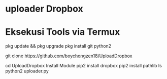 # uploader Dropbox

# Eksekusi Tools via Termux

pkg update && pkg upgrade
pkg install git python2 

git clone https://github.com/boychongzen18/UploadDropbox

cd UploadDropbox 
Install Module
pip2 install dropbox
pip2 install pathlib
ls
python2 uploader.py



